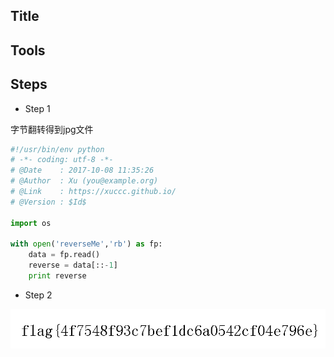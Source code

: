 ##  Title

##  Tools

##  Steps

- Step 1


字节翻转得到jpg文件

```python
#!/usr/bin/env python
# -*- coding: utf-8 -*-
# @Date    : 2017-10-08 11:35:26
# @Author  : Xu (you@example.org)
# @Link    : https://xuccc.github.io/
# @Version : $Id$

import os

with open('reverseMe','rb') as fp:
    data = fp.read()
    reverse = data[::-1]
    print reverse
```

- Step 2

![flag](./tmp/fix.jpg)



